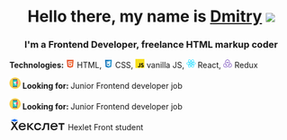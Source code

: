 <h1 align="center">Hello there, my name is <a href="https://t.me/dm_ezhov" target="_blank">Dmitry</a> 
<img src="https://github.com/blackcater/blackcater/raw/main/images/Hi.gif" height="32"/></h1>
<h3 align="center">I'm a Frontend Developer, freelance HTML markup coder</h3>

<p><strong>Technologies: </strong><img src="/images/html-5-icon.svg" alt="icon" width="16" height="16"> HTML, <img src="/images/css-3-icon.svg" alt="icon" width="16" height="16"> CSS, <img src="/images/javascript-icon.svg" alt="icon" width="16" height="16"> vanilla JS, <img src="/images/react-icon.svg" alt="icon" width="16" height="16"> React, <img src="/images/redux-icon.svg" alt="icon" width="16" height="16"> Redux </p>
<p><img src="/images/job-icon.svg" alt="icon" width="20" height="20"><strong> Looking for: </strong>Junior Frontend developer job</p>
<p><img src="/images/job-icon.svg" alt="icon" width="20" height="20"><strong> Looking for: </strong>Junior Frontend developer job</p>
<p><svg xmlns="http://www.w3.org/2000/svg" version="1.1" x="0" y="0" viewBox="0 0 263 55" xml:space="preserve" width="100" height="20"><style>.st0{fill:currentcolor}</style><path class="st0" d="m36 12-11 4-6 10-7-10-11-4 13 20L0 54h8l10-16 11 16h8L23 32zM47 33c1-4 5-8 10-8s9 4 10 8H47zm10-14c-10 0-18 8-18 18 0 11 8 18 18 18 7 0 14-4 17-11h-8c-1 3-5 5-9 5-6 0-10-4-11-10h28c1-11-6-20-17-20M112 20h-9L88 35V20h-7v34h7V38l17 16h9L96 36zM133 26c4 0 8 2 9 6h7c-1-8-8-13-16-13-11 0-18 8-18 18s7 18 17 18c8 0 16-5 17-13h-7c-1 4-5 6-10 6-6 0-10-4-10-11 0-6 4-11 11-11M160 40c-1 7-2 8-6 8h-2v7h4c5 0 9-4 11-14l2-14h12v27h7V20h-25l-3 20zM202 33c2-4 5-8 11-8 5 0 8 4 9 8h-20zm11-14c-11 0-18 8-18 18 0 11 7 18 18 18 7 0 14-4 16-11h-7c-2 3-5 5-9 5-6 0-10-4-11-10h28c1-11-6-20-17-20M252 20h-18v7h11v27h7V27h11v-7z"></path><path style="fill:#136ef6" d="M36 7 19 0 1 7l18 6z"></path></svg> Hexlet Front student</p>





